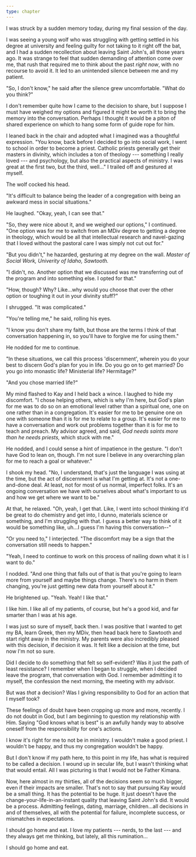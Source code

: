 ```yaml
---
type: chapter
---
```


I was struck by a sudden memory today, during my final session of the day.

I was seeing a young wolf who was struggling with getting settled in his degree at university and feeling guilty for not taking to it right off the bat, and I had a sudden recollection about leaving Saint John's, all those years ago. It was strange to feel that sudden demanding of attention come over me, that rush that required me to think about the past *right now*, with no recourse to avoid it. It led to an unintended silence between me and my patient.

"So, I don't know," he said after the silence grew uncomfortable. "What do you think?"

I don't remember quite how I came to the decision to share, but I suppose I must have weighed my options and figured it might be worth it to bring the memory into the conversation. Perhaps I thought it would be a piton of shared experience on which to hang some form of guide rope for him.

I leaned back in the chair and adopted what I imagined was a thoughtful expression. "You know, back before I decided to go into social work, I went to school in order to become a priest. Catholic priests generally get their masters in divinity, which includes a ton of theology --- something I really loved --- and psychology, but also the practical aspects of ministry. I was great at the first two, but the third, well..." I trailed off and gestured at myself.

The wolf cocked his head.

"It's difficult to balance being the leader of a congregation with being an awkward mess in social situations."

He laughed. "Okay, yeah, I can see that."

"So, they were nice about it, and we weighed our options," I continued. "One option was for me to switch from an MDiv degree to getting a degree in theology, which would be all that intellectual research and navel-gazing that I loved without the pastoral care I was simply not cut out for."

"But you didn't," he hazarded, gesturing at my degree on the wall. *Master of Social Work, Univerity of Idaho, Sawtooth.*

"I didn't, no. Another option that we discussed was me transferring out of the program and into something else. I opted for that."

"How, though? Why? Like...why would you choose that over the other option or toughing it out in your divinity stuff?"

I shrugged. "It was complicated."

"You're telling me," he said, rolling his eyes.

"I know you don't share my faith, but those are the terms I think of that conversation happening in, so you'll have to forgive me for using them."

He nodded for me to continue.

"In these situations, we call this process 'discernment', wherein you do your best to discern God's plan for you in life. Do you go on to get married? Do you go into monastic life? Ministerial life? Hermitage?"

"And you chose married life?"

My mind flashed to Kay and I held back a wince. I laughed to hide my discomfort. "I chose helping others, which is why I'm here, but God's plan for me was to do so on an emotional level rather than a spiritual one, one on one rather than in a congregation. It's easier for me to be genuine one on one with someone than it is for me to relate to a group. It's easier for me to have a conversation and work out problems together than it is for me to teach and preach. My advisor agreed, and said, *God needs saints more than he needs priests,* which stuck with me."

He nodded, and I could sense a hint of impatience in the gesture. "I don't have God to lean on, though. I'm not sure I believe in any overarching plan for me to reach a goal or whatever."

I shook my head. "No, I understand, that's just the language I was using at the time, but the act of discernment is what I'm getting at. It's not a one-and-done deal. At least, not for most of us normal, imperfect folks. It's an ongoing conversation we have with ourselves about what's important to us and how we get where we want to be."

At that, he relaxed. "Oh, yeah, I get that. Like, I went into school thinking it'd be great to do chemistry and get into, I dunno, materials science or something, and I'm struggling with that. I guess a better way to think of it would be something like, uh...I guess I'm having this conversation--"

"Or you need to," I interjected. "The discomfort may be a sign that the conversation still needs to happen."

"Yeah, I need to continue to work on this process of nailing down what it is I want to do."

I nodded. "And one thing that falls out of that is that you're going to learn more from yourself and maybe things change. There's no harm in them changing, you're just getting new data from yourself about it."

He brightened up. "Yeah. Yeah! I like that."

I like him. I like all of my patients, of course, but he's a good kid, and far smarter than I was at his age.

I was just so sure of myself, back then. I was positive that I wanted to get my BA, learn Greek, then my MDiv, then head back here to Sawtooth and start right away in the ministry. My parents were also incredibly pleased with this decision, if decision it was. It felt like a decision at the time, but now I'm not so sure.

Did I decide to do something that felt so self-evident? Was it just the path of least resistance? I remember when I began to struggle, when I decided leave the program, that conversation with God. I remember admitting it to myself, the confession the next morning, the meeting with my advisor.

But was *that* a decision? Was I giving responsibility to God for an action that I myself took?

These feelings of doubt have been cropping up more and more, recently. I do not doubt in God, but I am beginning to question my relationship with Him. Saying "God knows what is best" is an awfully handy way to absolve oneself from the responsibility for one's actions.

I know it's right for me to not be in ministry. I wouldn't make a good priest. I wouldn't be happy, and thus my congregation wouldn't be happy.

But I don't know if my path here, to this point in my life, has what is required to be called a decision. I wound up in secular life, but I wasn't thinking what that would entail. All I was picturing is that I would not be Father Kimana.

Now, here almost in my thirties, all of the decisions seem so much bigger, even if their impacts are smaller. That's not to say that pursuing Kay would be a small thing. It has the potential to be huge. It just doesn't have the change-your-life-in-an-instant quality that leaving Saint John's did. It would be a process. Admitting feelings, dating, marriage, children...all decisions in and of themselves, all with the potential for failure, incomplete success, or mismatches in expectations.

I should go home and eat. I love my patients --- nerds, to the last --- and they always get me thinking, but lately, all this rumination...

I should go home and eat.
